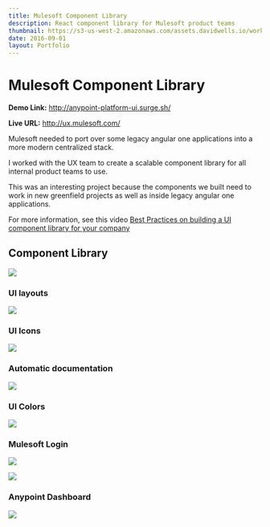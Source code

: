 ```yaml
---
title: Mulesoft Component Library
description: React component library for Mulesoft product teams
thumbnail: https://s3-us-west-2.amazonaws.com/assets.davidwells.io/work/mulesoft-component-library-thumb.jpg
date: 2016-09-01
layout: Portfolio
---
```


# Mulesoft Component Library

**Demo Link:** <a href="http://anypoint-platform-ui.surge.sh/">http://anypoint-platform-ui.surge.sh/</a>

**Live URL:** <a href="http://ux.mulesoft/">http://ux.mulesoft.com/</a>

Mulesoft needed to port over some legacy angular one applications into a more modern centralized stack.

I worked with the UX team to create a scalable component library for all internal product teams to use.

This was an interesting project because the components we built need to work in new greenfield projects as well as inside legacy angular one applications.

For more information, see this video [Best Practices on building a UI component library for your company ](https://www.youtube.com/watch?v=j8eBXGPl_5E)

## Component Library

![](https://s3-us-west-2.amazonaws.com/assets.davidwells.io/work/mulesoft-component-library.jpg)

### UI layouts

![](https://s3-us-west-2.amazonaws.com/assets.davidwells.io/work/mulesoft-component-library-layout-view.jpg)

### UI Icons

![](https://s3-us-west-2.amazonaws.com/assets.davidwells.io/work/mulesoft-component-library-icons-view.jpg)

### Automatic documentation

![](https://s3-us-west-2.amazonaws.com/assets.davidwells.io/work/mulesoft-component-library-docs-view.jpg)

### UI Colors

![](https://s3-us-west-2.amazonaws.com/assets.davidwells.io/work/mulesoft-component-library-colors-view.jpg)

### Mulesoft Login

![](https://s3-us-west-2.amazonaws.com/assets.davidwells.io/work/mulesoft-anypoint-login-1.jpg)

![](https://s3-us-west-2.amazonaws.com/assets.davidwells.io/work/mulesoft-anypoint-login-2.jpg)

### Anypoint Dashboard

![](https://s3-us-west-2.amazonaws.com/assets.davidwells.io/work/mulesoft-anypoint-dashboard.jpg)
